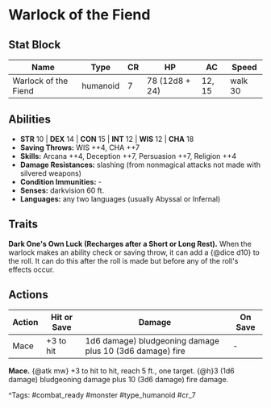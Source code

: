 # Warlock of the Fiend

## Stat Block

| Name | Type | CR | HP | AC | Speed |
|------|------|----|----|----|-------|
| Warlock of the Fiend | humanoid | 7 | 78 (12d8 + 24) | 12, 15 | walk 30 |

## Abilities

- **STR** 10 | **DEX** 14 | **CON** 15 | **INT** 12 | **WIS** 12 | **CHA** 18
- **Saving Throws:** WIS ++4, CHA ++7  
- **Skills:** Arcana ++4, Deception ++7, Persuasion ++7, Religion ++4  
- **Damage Resistances:** slashing (from nonmagical attacks not made with silvered weapons)  
- **Condition Immunities:** -  
- **Senses:** darkvision 60 ft.  
- **Languages:** any two languages (usually Abyssal or Infernal)

## Traits

**Dark One's Own Luck (Recharges after a Short or Long Rest).** When the warlock makes an ability check or saving throw, it can add a {@dice d10} to the roll. It can do this after the roll is made but before any of the roll's effects occur.


## Actions

| Action | Hit or Save | Damage | On Save |
|--------|--------------|--------|----------|
| Mace | +3 to hit | 1d6 damage) bludgeoning damage plus 10 (3d6 damage) fire | - |

**Mace.** {@atk mw} +3 to hit to hit, reach 5 ft., one target. {@h}3 (1d6 damage) bludgeoning damage plus 10 (3d6 damage) fire damage.


^Tags: #combat_ready #monster #type_humanoid #cr_7